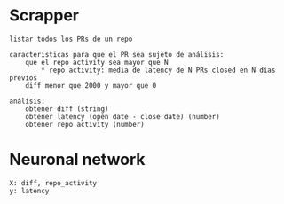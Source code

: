 # Scrapper
	listar todos los PRs de un repo

	caracteristicas para que el PR sea sujeto de análisis:
		que el repo activity sea mayor que N
			* repo activity: media de latency de N PRs closed en N días previos
		diff menor que 2000 y mayor que 0

	análisis:
		obtener diff (string)
		obtener latency (open date - close date) (number)
		obtener repo activity (number)


# Neuronal network
	X: diff, repo_activity
	y: latency
